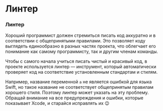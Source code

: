 # Линтер

### Линтер

Хороший программист должен стремиться писать код аккуратно и в соответствии с общепринятыми правилами. Это позволяет коду выглядеть единообразно в разных частях проекта, что облегчает его понимание как самому программисту, так и другим членам команды. 

Чтобы с самого начала учиться писать чистый и красивый код, в проекте используется линтер — инструмент, который автоматически проверяет код на соответствие установленным стандартам и стилям. 

Например, название переменной `a` не является ошибкой для языка Swift, но такое название не соответствует общепринятым правилам хорошего стиля. Поэтому линтер может указать на эту проблему. Обращай внимание на все предупреждения и ошибки, которые показывает Xcode, и старайся исправлять их 😉
